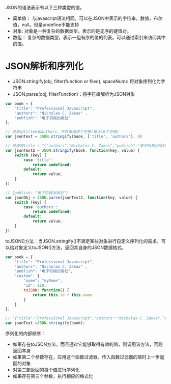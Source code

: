 JSON的语法表示有以下三种类型的值。
- 简单值： 与javascript语法相同。可以在JSON中表示的字符串，数值，布尔值，null。但是undefine不能支持
- 对象: 对象是一种复杂的数据类型。表示的是无序的键值对。
- 数组： 复杂的数据类型，表示一组有序的值的列表。可以通过索引来访问其中的值。
# JSON解析和序列化
- JSON.stringify(obj, filter(function or filed), spaceNum): 将对象序列化为字符串
- JSON.parse(obj, filterFunction)：将字符串解析为JSON对象
```javascript
var book = {
    "title": "Professional Javascript",
    "authors": "Nicholas C. Zakas" ,
    "publish": "电子机械出版社"
};

// 过滤出titleh和authors，字符串缩进个空格(最大10个空格)
var jsonText = JSON.stringify(book, ['title', 'authors'], 4)

// 过滤掉title : "{"authors":"Nicholas C. Zakas","publish":"电子机械出版社"}"
var jsonText2 = JSON.stringify(book, function(key, value) {
    switch (key) {
        case 'title':
            return undefined;
        default:
            return value;        
    }
})

// {publish: "电子机械出版社"}
var jsonObj = JSON.parse(jsonText2, function(key, value) {
    switch (key) {
        case 'authors':
            return undefined;
        default:
            return value;        
    }
})

```
toJSON()方法：当JSON.stringify()不满足某些对象进行自定义序列化的需求。可以给对象定义toJSON()方法，返回其自身的JSON数据格式。
```javascript
var book = {
    "title": "Professional Javascript",
    "authors": "Nicholas C. Zakas" ,
    "publish": "电子机械出版社",
    "custom": {
        "name": "myName",
        "id": 110,
        toJSON: function() {
            return this.id + this.name
        }
    }
}; 

// "{"title":"Professional Javascript","authors":"Nicholas C. Zakas","publish":"电子机械出版社","custom":"110myName"}"
var jsonText =JSON.stringify(book);
```
序列化的内部顺序：
- 如果存在toJSON方法，而且通过它能够取得有效的值，则调用该方法，否则返回本身
- 如果第二个参数存在，应用这个函数过滤器。传入函数过滤器的值时上一步返回的对象
- 对第二部返回的每个值进行序列化
- 如果存在第三个参数，执行相应的格式化
